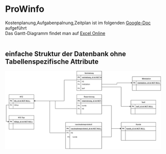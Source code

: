 # ProWinfo

Kostenplanung,Aufgabenpalnung,Zeitplan ist im folgenden [Google-Doc](https://docs.google.com/document/d/1JaarAv5viSyzTMZQ1FgT-eZw4dUly8w9LsJdQGs9u2s/edit?usp=sharing) aufgeführt
<br>Das Gantt-Diagramm findet man auf [Excel Online](https://1drv.ms/x/s!AjjSCOAp57JYsXoE8Uka6UlPMsil?e=Wt3Imt)
<br><br>
## einfache Struktur der Datenbank ohne Tabellenspezifische Attribute

<img src="grobeDatenbankStruktur.png"/>
